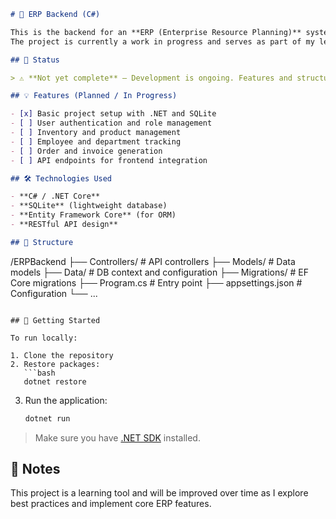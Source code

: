 ```markdown
# 🧾 ERP Backend (C#)

This is the backend for an **ERP (Enterprise Resource Planning)** system built using **C#**.  
The project is currently a work in progress and serves as part of my learning and experimentation with backend systems.

## 🚧 Status

> ⚠️ **Not yet complete** — Development is ongoing. Features and structure are evolving.

## 💡 Features (Planned / In Progress)

- [x] Basic project setup with .NET and SQLite  
- [ ] User authentication and role management  
- [ ] Inventory and product management  
- [ ] Employee and department tracking  
- [ ] Order and invoice generation  
- [ ] API endpoints for frontend integration  

## 🛠️ Technologies Used

- **C# / .NET Core**  
- **SQLite** (lightweight database)  
- **Entity Framework Core** (for ORM)  
- **RESTful API design**  

## 📁 Structure

```

/ERPBackend
├── Controllers/       # API controllers
├── Models/            # Data models
├── Data/              # DB context and configuration
├── Migrations/        # EF Core migrations
├── Program.cs         # Entry point
├── appsettings.json   # Configuration
└── ...

````

## 🚀 Getting Started

To run locally:

1. Clone the repository  
2. Restore packages:  
   ```bash
   dotnet restore
````

3. Run the application:

   ```bash
   dotnet run
   ```

> Make sure you have [.NET SDK](https://dotnet.microsoft.com/en-us/download) installed.

## 📌 Notes

This project is a learning tool and will be improved over time as I explore best practices and implement core ERP features.

